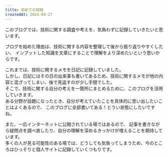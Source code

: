 ```yaml
---
title: 初めての投稿
createdAt: 2024-09-27
---
```


このブログでは、技術に関する調査や考えを、気負わずに記録していきたいと思います。

ブログを始めた理由は、技術に関する内容を整理して後から振り返りやすくしたい、
インプットした知識を文章にすることで理解をより深めたいという思いからです。  

これまでは、技術に関するメモを日記に記録していました。  
しかし、日記にはその日の出来事も書いてあるため、技術に関するメモが他の内容と混ざってしまい、後で見返すのが少し手間でした。  
そこで、技術に関する自分の考えを一箇所にまとめるために、このブログを活用していきます。  
ある分野が話題になったとき、自分が考えていたことを具体的に思い出したいことはよくあるので、
このブログに全部書いてある！とうい状態にしたいですね。  

また、一応インターネットに公開されている場ではあるので、
記事を書きながら疑問点を調べ直したり、自分の理解を深めるきっかけが増えることを期待しています。  
多くの人が見る可能性のある場では、どうしても気負ってしまうため、今のところはひっそりと個人サイトに記録していくつもりです。  
